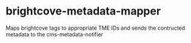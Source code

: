 # brightcove-metadata-mapper
Maps brightcove tags to appropriate TME IDs and sends the contructed metadata to the cms-metadata-notifier
